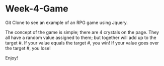 # Week-4-Game

Git Clone to see an example of an RPG game using Jquery. 

The concept of the game is simple; there are 4 crystals on the page. They all have a random value assigned to them; but together will add up to the target #. If your value equals the target #, you win! If your value goes over the target #, you lose!

Enjoy!
